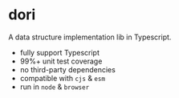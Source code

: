 # dori
A data structure implementation lib in Typescript.

- fully support Typescript
- 99%+ unit test coverage
- no third-party dependencies
- compatible with `cjs` & `esm`
- run in `node` & `browser`
